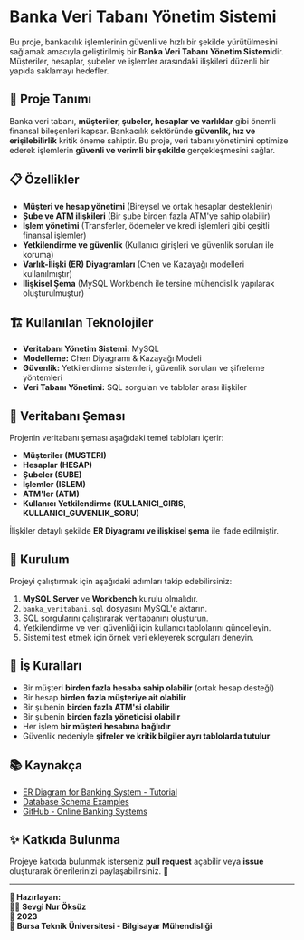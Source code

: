 # Banka Veri Tabanı Yönetim Sistemi

Bu proje, bankacılık işlemlerinin güvenli ve hızlı bir şekilde yürütülmesini sağlamak amacıyla geliştirilmiş bir **Banka Veri Tabanı Yönetim Sistemi**dir. Müşteriler, hesaplar, şubeler ve işlemler arasındaki ilişkileri düzenli bir yapıda saklamayı hedefler.

## 📌 Proje Tanımı

Banka veri tabanı, **müşteriler, şubeler, hesaplar ve varlıklar** gibi önemli finansal bileşenleri kapsar. Bankacılık sektöründe **güvenlik, hız ve erişilebilirlik** kritik öneme sahiptir. Bu proje, veri tabanı yönetimini optimize ederek işlemlerin **güvenli ve verimli bir şekilde** gerçekleşmesini sağlar.

## 📋 Özellikler

- **Müşteri ve hesap yönetimi** (Bireysel ve ortak hesaplar desteklenir)
- **Şube ve ATM ilişkileri** (Bir şube birden fazla ATM'ye sahip olabilir)
- **İşlem yönetimi** (Transferler, ödemeler ve kredi işlemleri gibi çeşitli finansal işlemler)
- **Yetkilendirme ve güvenlik** (Kullanıcı girişleri ve güvenlik soruları ile koruma)
- **Varlık-İlişki (ER) Diyagramları** (Chen ve Kazayağı modelleri kullanılmıştır)
- **İlişkisel Şema** (MySQL Workbench ile tersine mühendislik yapılarak oluşturulmuştur)

## 🏗 Kullanılan Teknolojiler

- **Veritabanı Yönetim Sistemi:** MySQL
- **Modelleme:** Chen Diyagramı & Kazayağı Modeli
- **Güvenlik:** Yetkilendirme sistemleri, güvenlik soruları ve şifreleme yöntemleri
- **Veri Tabanı Yönetimi:** SQL sorguları ve tablolar arası ilişkiler

## 📁 Veritabanı Şeması

Projenin veritabanı şeması aşağıdaki temel tabloları içerir:

- **Müşteriler (MUSTERI)**
- **Hesaplar (HESAP)**
- **Şubeler (SUBE)**
- **İşlemler (ISLEM)**
- **ATM'ler (ATM)**
- **Kullanıcı Yetkilendirme (KULLANICI_GIRIS, KULLANICI_GUVENLIK_SORU)**

İlişkiler detaylı şekilde **ER Diyagramı ve ilişkisel şema** ile ifade edilmiştir.

## 🚀 Kurulum

Projeyi çalıştırmak için aşağıdaki adımları takip edebilirsiniz:

1. **MySQL Server** ve **Workbench** kurulu olmalıdır.
2. `banka_veritabani.sql` dosyasını MySQL'e aktarın.
3. SQL sorgularını çalıştırarak veritabanını oluşturun.
4. Yetkilendirme ve veri güvenliği için kullanıcı tablolarını güncelleyin.
5. Sistemi test etmek için örnek veri ekleyerek sorguları deneyin.

## 📜 İş Kuralları

- Bir müşteri **birden fazla hesaba sahip olabilir** (ortak hesap desteği)
- Bir hesap **birden fazla müşteriye ait olabilir**
- Bir şubenin **birden fazla ATM'si olabilir**
- Bir şubenin **birden fazla yöneticisi olabilir**
- Her işlem **bir müşteri hesabına bağlıdır**
- Güvenlik nedeniyle **şifreler ve kritik bilgiler ayrı tablolarda tutulur**

## 📚 Kaynakça

- [ER Diagram for Banking System - Tutorial](https://www.tutorialandexample.com/er-diagram-for-banking-system-in-dbms)
- [Database Schema Examples](https://www.scaler.com/topics/er-diagram-for-bank-database/)
- [GitHub - Online Banking Systems](https://github.com/yash2003shah/Online-Banking-System)

## ✨ Katkıda Bulunma

Projeye katkıda bulunmak isterseniz **pull request** açabilir veya **issue** oluşturarak önerilerinizi paylaşabilirsiniz. 🎯

---

**📌 Hazırlayan:**  
👩‍💻 **Sevgi Nur Öksüz**  
📅 **2023**  
📌 **Bursa Teknik Üniversitesi - Bilgisayar Mühendisliği**
